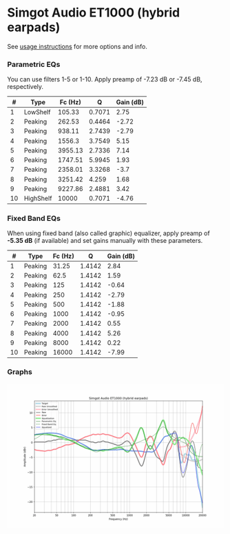 # Simgot Audio ET1000 (hybrid earpads)
See [usage instructions](https://github.com/jaakkopasanen/AutoEq#usage) for more options and info.

### Parametric EQs
You can use filters 1-5 or 1-10. Apply preamp of -7.23 dB or -7.45 dB, respectively.

|   # | Type      |   Fc (Hz) |      Q |   Gain (dB) |
|-----|-----------|-----------|--------|-------------|
|   1 | LowShelf  |    105.33 | 0.7071 |        2.75 |
|   2 | Peaking   |    262.53 | 0.4464 |       -2.72 |
|   3 | Peaking   |    938.11 | 2.7439 |       -2.79 |
|   4 | Peaking   |   1556.3  | 3.7549 |        5.15 |
|   5 | Peaking   |   3955.13 | 2.7336 |        7.14 |
|   6 | Peaking   |   1747.51 | 5.9945 |        1.93 |
|   7 | Peaking   |   2358.01 | 3.3268 |       -3.7  |
|   8 | Peaking   |   3251.42 | 4.259  |        1.68 |
|   9 | Peaking   |   9227.86 | 2.4881 |        3.42 |
|  10 | HighShelf |  10000    | 0.7071 |       -4.76 |

### Fixed Band EQs
When using fixed band (also called graphic) equalizer, apply preamp of **-5.35 dB** (if available) and set gains manually with these parameters.

|   # | Type    |   Fc (Hz) |      Q |   Gain (dB) |
|-----|---------|-----------|--------|-------------|
|   1 | Peaking |     31.25 | 1.4142 |        2.84 |
|   2 | Peaking |     62.5  | 1.4142 |        1.59 |
|   3 | Peaking |    125    | 1.4142 |       -0.64 |
|   4 | Peaking |    250    | 1.4142 |       -2.79 |
|   5 | Peaking |    500    | 1.4142 |       -1.88 |
|   6 | Peaking |   1000    | 1.4142 |       -0.95 |
|   7 | Peaking |   2000    | 1.4142 |        0.55 |
|   8 | Peaking |   4000    | 1.4142 |        5.26 |
|   9 | Peaking |   8000    | 1.4142 |        0.22 |
|  10 | Peaking |  16000    | 1.4142 |       -7.99 |

### Graphs
![](./Simgot%20Audio%20ET1000%20(hybrid%20earpads).png)
